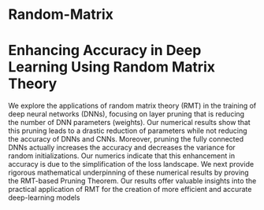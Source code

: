 # Random-Matrix
# Enhancing Accuracy in Deep Learning Using Random Matrix Theory
We explore the applications of random matrix theory (RMT) in the training of deep neural networks (DNNs), focusing on layer pruning that is reducing the number of DNN parameters (weights). Our numerical results show that this pruning leads to a drastic reduction of parameters while not reducing the accuracy of DNNs and CNNs. Moreover, pruning the fully connected DNNs actually increases the accuracy and decreases the variance for random initializations. Our numerics indicate that this enhancement in accuracy is due to the simplification of the loss landscape. We next provide rigorous mathematical underpinning of these numerical results by proving the RMT-based Pruning Theorem. Our results offer valuable insights into the practical application of RMT for the creation of more efficient and accurate deep-learning models

